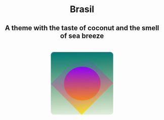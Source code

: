 <h1 align="center"> Brasil</h1>

<h2 align="center"> A theme with the taste of coconut and the smell of sea breeze </h2>

<h1 align="center">
  <img  src="https://raw.githubusercontent.com/ArthurMaverick/Brasil-theme/master/brasil/brasilImg.png" width="200" height="200"/>
</h1>



